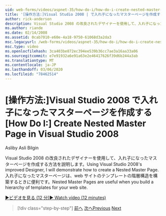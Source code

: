 ```yaml
---
uid: web-forms/videos/aspnet-35/how-do-i/how-do-i-create-nested-master-page-in-visual-studio-2008
title: '[操作方法:]Visual Studio 2008 | で入れ子になったマスターページを作成するMicrosoft Docs'
author: rick-anderson
description: Visual Studio 2008 の改良されたデザイナーを使用して、入れ子になったマスターページを作成する方法を説明します。 入れ子になったマスターページは、hierarch を作成するときに便利です。
ms.author: riande
ms.date: 02/14/2008
ms.assetid: 0cab7010-e60e-4a18-9750-61068d3a2da3
msc.legacyurl: /web-forms/videos/aspnet-35/how-do-i/how-do-i-create-nested-master-page-in-visual-studio-2008
msc.type: video
ms.openlocfilehash: 3ca403be872ec394ee539b36cc7ae3a16aa33a06
ms.sourcegitcommit: e7e91932a6e91a63e2e46417626f39d6b244a3ab
ms.translationtype: MT
ms.contentlocale: ja-JP
ms.lasthandoff: 03/06/2020
ms.locfileid: "78462514"
---
```

# <a name="how-do-i-create-nested-master-page-in-visual-studio-2008"></a><span data-ttu-id="ca4a9-104">[操作方法:]Visual Studio 2008 で入れ子になったマスターページを作成する</span><span class="sxs-lookup"><span data-stu-id="ca4a9-104">[How Do I:] Create Nested Master Page in Visual Studio 2008</span></span>

<span data-ttu-id="ca4a9-105">Asli</span><span class="sxs-lookup"><span data-stu-id="ca4a9-105">by Asli Bilgin</span></span>

<span data-ttu-id="ca4a9-106">Visual Studio 2008 の改良されたデザイナーを使用して、入れ子になったマスターページを作成する方法を説明します。</span><span class="sxs-lookup"><span data-stu-id="ca4a9-106">Using Visual Studio 2008's improved Designer, I will demonstrate how to create a Nested Master Page.</span></span> <span data-ttu-id="ca4a9-107">入れ子になったマスターページは、web サイトのテンプレートの階層構造を構築するときに便利です。</span><span class="sxs-lookup"><span data-stu-id="ca4a9-107">Nested Master Pages are useful when you build a hierarchy of templates for your web site.</span></span>

[<span data-ttu-id="ca4a9-108">&#9654;ビデオを見る (12 分)</span><span class="sxs-lookup"><span data-stu-id="ca4a9-108">&#9654; Watch video (12 minutes)</span></span>](https://channel9.msdn.com/Blogs/ASP-NET-Site-Videos/how-do-i-create-nested-master-page-in-visual-studio-2008)

> [!div class="step-by-step"]
> <span data-ttu-id="ca4a9-109">[前へ](how-do-i-create-a-master-page-in-visual-studio-2008.md)
> [次へ](how-do-i-cascading-style-sheets-in-visual-studio-2008.md)</span><span class="sxs-lookup"><span data-stu-id="ca4a9-109">[Previous](how-do-i-create-a-master-page-in-visual-studio-2008.md)
[Next](how-do-i-cascading-style-sheets-in-visual-studio-2008.md)</span></span>
